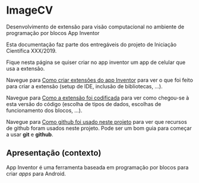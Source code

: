 # ImageCV
Desenvolvimento de extensão para visão computacional no ambiente de programação por blocos App Inventor

Esta documentação faz parte dos entregáveis do projeto de Iniciação Científica XXX/2019.

Fique nesta página se quiser criar no app inventor um app de celular que usa a extensão.

Navegue para [Como criar extensões do app Inventor](Documentos/ComoCriarExtensao.md) para ver o que foi feito para criar a extensão (setup de IDE, inclusão de bibliotecas, ...).

Navegue para [Como a extensão foi codificada](Documentos/AImplementar.md) para ver como chegou-se à esta versão do código (escolha de tipos de dados, escolhas de funcionamento dos blocos, ...).

Navegue para [Como github foi usado neste projeto](Documentos/sobreGit/README.md) para ver que recursos de github foram usados neste projeto. Pode ser um bom guia para começar a usar **git** e **github**.

## Apresentação (contexto)

App Inventor é uma ferramenta baseada em programação por blocos para criar *apps* para Android.


